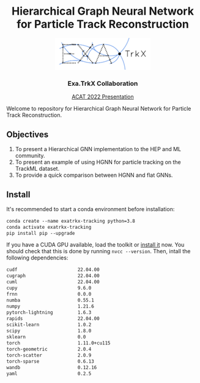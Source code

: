 <div align="center">

# Hierarchical Graph Neural Network for Particle Track Reconstruction

<figure>
    <img src="https://raw.githubusercontent.com/HSF-reco-and-software-triggers/Tracking-ML-Exa.TrkX/master/docs/media/final_wide.png" width="250"/>
</figure>
    
### Exa.TrkX Collaboration


[ACAT 2022 Presentation](https://indico.cern.ch/event/1106990/contributions/4996236/)

</div>

Welcome to repository for Hierarchical Graph Neural Network for Particle Track Reconstruction. 

## Objectives

1. To present a Hierarchical GNN implementation to the HEP and ML community.
2. To present an example of using HGNN for particle tracking on the TrackML dataset.
3. To provide a quick comparison between HGNN and flat GNNs.

## Install

It's recommended to start a conda environment before installation:

```
conda create --name exatrkx-tracking python=3.8
conda activate exatrkx-tracking
pip install pip --upgrade
```

If you have a CUDA GPU available, load the toolkit or [install it](https://docs.nvidia.com/cuda/cuda-installation-guide-linux/index.html) now. You should check that this is done by running `nvcc --version`. Then, intall the following dependencies:

```
cudf                      22.04.00        
cugraph                   22.04.00        
cuml                      22.04.00       
cupy                      9.6.0            
frnn                      0.0.0                    
numba                     0.55.1           
numpy                     1.21.6 
pytorch-lightning         1.6.3
rapids                    22.04.00        
scikit-learn              1.0.2            
scipy                     1.8.0            
sklearn                   0.0                      
torch                     1.11.0+cu115             
torch-geometric           2.0.4                    
torch-scatter             2.0.9                    
torch-sparse              0.6.13                   
wandb                     0.12.16                  
yaml                      0.2.5                
```
